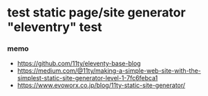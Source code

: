 # test static page/site generator "eleventry" test


### memo

- https://github.com/11ty/eleventy-base-blog
- https://medium.com/@11ty/making-a-simple-web-site-with-the-simplest-static-site-generator-level-1-7fc6febca1
- https://www.evoworx.co.jp/blog/11ty-static-site-generator/

